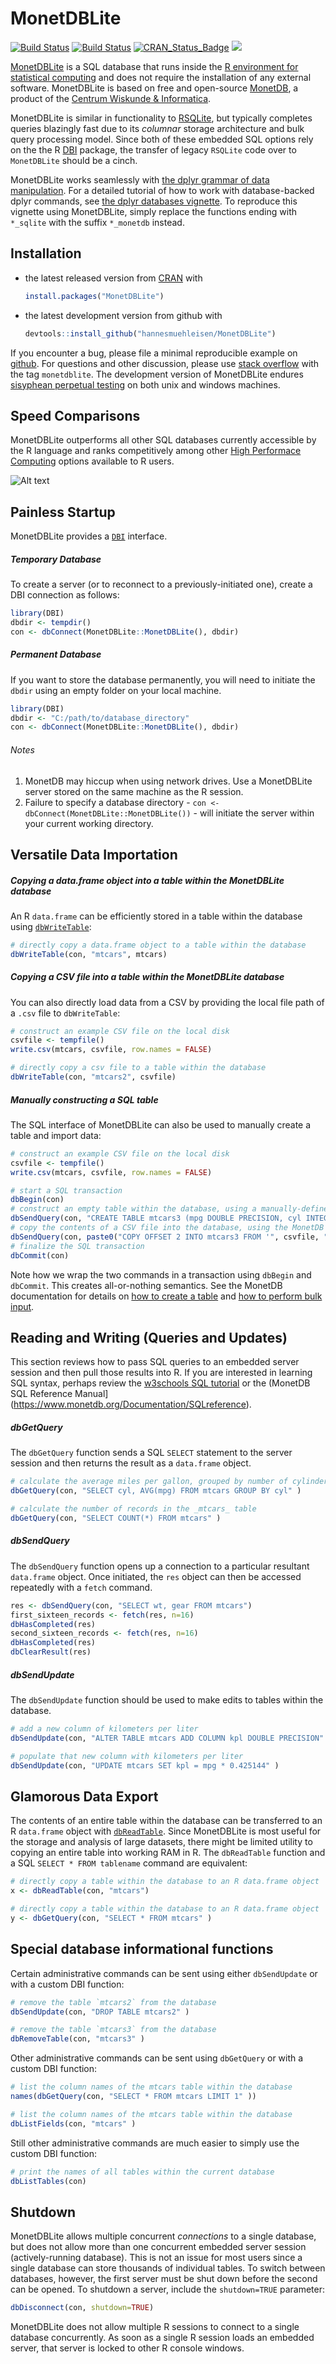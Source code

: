 # MonetDBLite

[![Build Status](https://travis-ci.org/hannesmuehleisen/MonetDBLite.svg?branch=master)](https://travis-ci.org/hannesmuehleisen/MonetDBLite)
[![Build Status](https://ci.appveyor.com/api/projects/status/github/hannesmuehleisen/MonetDBLite?branch=master&svg=true)](https://ci.appveyor.com/project/hannesmuehleisen/MonetDBLite)
[![CRAN_Status_Badge](http://www.r-pkg.org/badges/version/MonetDBLite)](http://cran.r-project.org/package=MonetDBLite) 
[![](http://cranlogs.r-pkg.org/badges/MonetDBLite)](http://monetdb.cwi.nl/testweb/web/sisyphus/wilbur.png)

[MonetDBLite](https://www.monetdb.org/blog/monetdblite-r) is a SQL database that runs inside the [R environment for statistical computing](https://www.r-project.org/) and does not require the installation of any external software. MonetDBLite is based on free and open-source [MonetDB](https://www.monetdb.org/Home), a product of the [Centrum Wiskunde & Informatica](http://cwi.nl).

MonetDBLite is similar in functionality to [RSQLite](http://cran.r-project.org/package=RSQLite), but typically completes queries blazingly fast due to its *columnar* storage architecture and bulk query processing model.  Since both of these embedded SQL options rely on the the R [DBI](http://cran.r-project.org/package=DBI) package, the transfer of legacy `RSQLite` code over to `MonetDBLite` should be a cinch.

MonetDBLite works seamlessly with [the dplyr grammar of data manipulation](https://github.com/hadley/dplyr).  For a detailed tutorial of how to work with database-backed dplyr commands, see [the dplyr databases vignette](https://cran.rstudio.com/web/packages/dplyr/vignettes/databases.html).  To reproduce this vignette using MonetDBLite, simply replace the functions ending with `*_sqlite` with the suffix `*_monetdb` instead.


## Installation

* the latest released version from [CRAN](http://cran.r-project.org/package=MonetDBLite) with

    ```R
    install.packages("MonetDBLite")
    ````

* the latest development version from github with

    ```R
    devtools::install_github("hannesmuehleisen/MonetDBLite")
    ```

If you encounter a bug, please file a minimal reproducible example on [github](https://github.com/hannesmuehleisen/MonetDBLite/issues). For questions and other discussion, please use [stack overflow](http://stackoverflow.com/questions/tagged/monetdblite) with the tag `monetdblite`.  The development version of MonetDBLite endures [sisyphean perpetual testing](http://monetdb.cwi.nl/testweb/web/sisyphus/) on both unix and windows machines.

## Speed Comparisons

MonetDBLite outperforms all other SQL databases currently accessible by the R language and ranks competitively among other [High Performace Computing](https://cran.r-project.org/web/views/HighPerformanceComputing.html) options available to R users.

![Alt text](speed_comparisons.png?raw=true "Speed Comparisons")

## Painless Startup

MonetDBLite provides a [`DBI`](http://cran.r-project.org/package=DBI) interface.

##### Temporary Database

To create a server (or to reconnect to a previously-initiated one), create a DBI connection as follows:

```R
library(DBI)
dbdir <- tempdir()
con <- dbConnect(MonetDBLite::MonetDBLite(), dbdir)
```

##### Permanent Database

If you want to store the database permanently, you will need to initiate the `dbdir` using an empty folder on your local machine.

```R
library(DBI)
dbdir <- "C:/path/to/database_directory"
con <- dbConnect(MonetDBLite::MonetDBLite(), dbdir)
```

###### Notes

1. MonetDB may hiccup when using network drives.  Use a MonetDBLite server stored on the same machine as the R session.
2. Failure to specify a database directory - `con <- dbConnect(MonetDBLite::MonetDBLite())` - will initiate the server within your current working directory.

## Versatile Data Importation

##### Copying a data.frame object into a table within the MonetDBLite database

An R `data.frame` can be efficiently stored in a table within the database using [`dbWriteTable`](http://www.inside-r.org/packages/cran/DBI/docs/dbWriteTable):

```R
# directly copy a data.frame object to a table within the database
dbWriteTable(con, "mtcars", mtcars)
```

##### Copying a CSV file into a table within the MonetDBLite database

You can also directly load data from a CSV by providing the local file path of a `.csv` file to `dbWriteTable`:

```R
# construct an example CSV file on the local disk
csvfile <- tempfile()
write.csv(mtcars, csvfile, row.names = FALSE)

# directly copy a csv file to a table within the database
dbWriteTable(con, "mtcars2", csvfile)
```

##### Manually constructing a SQL table

The SQL interface of MonetDBLite can also be used to manually create a table and import data:
```R
# construct an example CSV file on the local disk
csvfile <- tempfile()
write.csv(mtcars, csvfile, row.names = FALSE)

# start a SQL transaction
dbBegin(con)
# construct an empty table within the database, using a manually-defined structure
dbSendQuery(con, "CREATE TABLE mtcars3 (mpg DOUBLE PRECISION, cyl INTEGER, disp DOUBLE PRECISION, hp INTEGER, drat DOUBLE PRECISION, wt DOUBLE PRECISION, qsec DOUBLE PRECISION, vs INTEGER, am INTEGER, gear INTEGER, carb INTEGER)")
# copy the contents of a CSV file into the database, using the MonetDB COPY INTO command
dbSendQuery(con, paste0("COPY OFFSET 2 INTO mtcars3 FROM '", csvfile, "' USING DELIMITERS ',','\n','\"' NULL as ''"))
# finalize the SQL transaction
dbCommit(con)
```

Note how we wrap the two commands in a transaction using `dbBegin` and `dbCommit`. This creates all-or-nothing semantics. See the MonetDB documentation for details on [how to create a table](https://www.monetdb.org/Documentation/Manuals/SQLreference/Tables) and [how to perform bulk input](https://www.monetdb.org/Documentation/Manuals/SQLreference/CopyInto).

## Reading and Writing (Queries and Updates)

This section reviews how to pass SQL queries to an embedded server session and then pull those results into R.  If you are interested in learning SQL syntax, perhaps review the [w3schools SQL tutorial](http://www.w3schools.com/sql/) or the (MonetDB SQL Reference Manual](https://www.monetdb.org/Documentation/SQLreference).

##### dbGetQuery

The `dbGetQuery` function sends a SQL `SELECT` statement to the server session and then returns the result as a `data.frame` object.

```R
# calculate the average miles per gallon, grouped by number of cylinders
dbGetQuery(con, "SELECT cyl, AVG(mpg) FROM mtcars GROUP BY cyl" )

# calculate the number of records in the _mtcars_ table
dbGetQuery(con, "SELECT COUNT(*) FROM mtcars" )
```


##### dbSendQuery

The `dbSendQuery` function opens up a connection to a particular resultant `data.frame` object.  Once initiated, the `res` object can then be accessed repeatedly with a `fetch` command.

```R
res <- dbSendQuery(con, "SELECT wt, gear FROM mtcars")
first_sixteen_records <- fetch(res, n=16)
dbHasCompleted(res)
second_sixteen_records <- fetch(res, n=16)
dbHasCompleted(res)
dbClearResult(res)
```

##### dbSendUpdate

The `dbSendUpdate` function should be used to make edits to tables within the database.

```R
# add a new column of kilometers per liter
dbSendUpdate(con, "ALTER TABLE mtcars ADD COLUMN kpl DOUBLE PRECISION" )

# populate that new column with kilometers per liter
dbSendUpdate(con, "UPDATE mtcars SET kpl = mpg * 0.425144" )
```


## Glamorous Data Export

The contents of an entire table within the database can be transferred to an R `data.frame` object with [`dbReadTable`](http://www.inside-r.org/packages/cran/DBI/docs/dbReadTable).  Since MonetDBLite is most useful for the storage and analysis of large datasets, there might be limited utility to copying an entire table into working RAM in R.  The `dbReadTable` function and a SQL `SELECT * FROM tablename` command are equivalent:

```R
# directly copy a table within the database to an R data.frame object
x <- dbReadTable(con, "mtcars")

# directly copy a table within the database to an R data.frame object
y <- dbGetQuery(con, "SELECT * FROM mtcars" )
```

## Special database informational functions

Certain administrative commands can be sent using either `dbSendUpdate` or with a custom DBI function:

```R
# remove the table `mtcars2` from the database
dbSendUpdate(con, "DROP TABLE mtcars2" )

# remove the table `mtcars3` from the database
dbRemoveTable(con, "mtcars3" )
```

Other administrative commands can be sent using `dbGetQuery` or with a custom DBI function:
```R
# list the column names of the mtcars table within the database
names(dbGetQuery(con, "SELECT * FROM mtcars LIMIT 1" ))

# list the column names of the mtcars table within the database
dbListFields(con, "mtcars" )
```

Still other administrative commands are much easier to simply use the custom DBI function:
```R
# print the names of all tables within the current database
dbListTables(con)
```


## Shutdown

MonetDBLite allows multiple concurrent *connections* to a single database, but does not allow more than one concurrent embedded server session (actively-running database). This is not an issue for most users since a single database can store thousands of individual tables.  To switch between databases, however, the first server must be shut down before the second can be opened.  To shutdown a server, include the `shutdown=TRUE` parameter:

```R
dbDisconnect(con, shutdown=TRUE)
```

MonetDBLite does not allow multiple R sessions to connect to a single database concurrently.  As soon as a single R session loads an embedded server, that server is locked to other R console windows.
